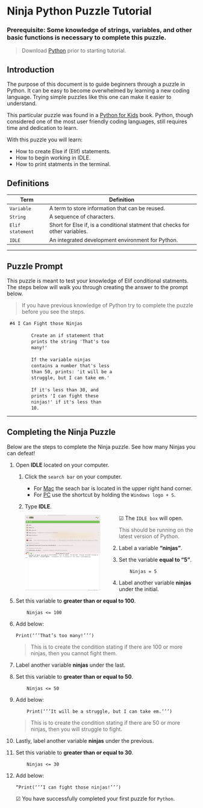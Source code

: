 # Ninja Python Puzzle Tutorial

### Prerequisite: Some knowledge of strings, variables, and other basic functions is necessary to complete this puzzle.

> Download [Python](https://www.python.org/downloads/) prior to starting tutorial.

## Introduction

The purpose of this document is to guide beginners through a puzzle in Python. It can be easy to become overwhelmed by learning a new coding language. Trying simple puzzles like this one can make it easier to understand.

This particular puzzle was found in a [Python for Kids](https://www.amazon.com/Python-Kids-Playful-Introduction-Programming/dp/1593274076/ref=asc_df_1593274076/?tag=hyprod-20&linkCode=df0&hvadid=312125971120&hvpos=&hvnetw=g&hvrand=476739474878251740&hvpone=&hvptwo=&hvqmt=&hvdev=c&hvdvcmdl=&hvlocint=&hvlocphy=9004368&hvtargid=pla-406163956273&psc=1&tag=&ref=&adgrpid=61316180839&hvpone=&hvptwo=&hvadid=312125971120&hvpos=&hvnetw=g&hvrand=476739474878251740&hvqmt=&hvdev=c&hvdvcmdl=&hvlocint=&hvlocphy=9004368&hvtargid=pla-406163956273/) book. Python, though considered one of the most user friendly coding languages, still requires time and dedication to learn.

With this puzzle you will learn:

- How to create Else if (Elif) statements.
- How to begin working in IDLE.
- How to print statments in the terminal.

## Definitions

| Term             | Definition                                                                    |
| ---------------- | ----------------------------------------------------------------------------- |
| `Variable `      | A term to store information that can be reused.                               |
| `String `        | A sequence of characters.                                                     |
| `Elif statement` | Short for Else if, is a conditional statment that checks for other variables. |
| `IDLE`           | An integrated development environment for Python.                             |

---

## Puzzle Prompt

This puzzle is meant to test your knowledge of Elif conditional statments. The steps below will walk you through creating the answer to the prompt below.

> If you have previous knowledge of Python try to complete the puzzle before you see the steps.

```
 #4 I Can Fight those Ninjas

         Create an if statement that
         prints the string 'That's too
         many!'

         If the variable ninjas
         contains a number that's less
         than 50, prints: 'it will be a
         struggle, but I can take em.'

         If it's less than 30, and
         prints 'I can fight these
         ninjas!' if it's less than
         10.
```

---

## Completing the Ninja Puzzle

Below are the steps to complete the Ninja puzzle. See how many Ninjas you can defeat!

1.  Open **IDLE** located on your computer.

    1.  Click the `search bar` on your computer.

        - For [Mac](https://support.apple.com/en-asia/guide/mac-help/mchlp1008/mac) the seach bar is located in the upper right hand corner.
        - For [PC](https://support.microsoft.com/en-us/windows/search-for-anything-anywhere-b14cc5bf-c92a-1e73-ea18-2845891e6cc8#:~:text=To%20show%20the%20search%20box,toggle%2Fclear%20Show%20search%20highlights.) use the shortcut by holding the `Windows logo + S`.

    2.  Type **IDLE**.

        <img src="Assets/idle-type.png"
            alt="IDLE Type"
            style="float: left; margin-right: 50px;" 
            width="200" height="100"/>

        &#x2611; The `IDLE box` will open.

        <img src="Assets/idle-shell.png"
            alt="IDLE Type"
            style="float: left; margin-right: 50px;" 
            width="200" height="100"/>

        > This should be running on the latest version of Python.

2.  Label a variable **“ninjas”**.
3.  Set the variable **equal to “5”**.

            Ninjas = 5

4.  Label another variable **ninjas** under the initial.
5.  Set this variable to **greater than or equal to 100**.

            Ninjas <= 100

6.  Add below:

        Print(‘’’That’s too many!’’’)

    > This is to create the condition stating if there are 100 or more ninjas, then you cannot fight them.

7.  Label another variable **ninjas** under the last.
8.  Set this variable to **greater than or equal to 50**.

            Ninjas <= 50

9.  Add below:

            Print(‘’’It will be a struggle, but I can take em.’’’)

    > This is to create the condition stating if there are 50 or more ninjas, then you will struggle to fight.

10. Lastly, label another variable **ninjas** under the previous.
11. Set this variable to **greater than or equal to 30**.

            Ninjas <= 30

12. Add below:

        “Print(‘’’I can fight those ninjas!’’’)

    &#x2611; You have successfully completed your first puzzle for `Python`.
